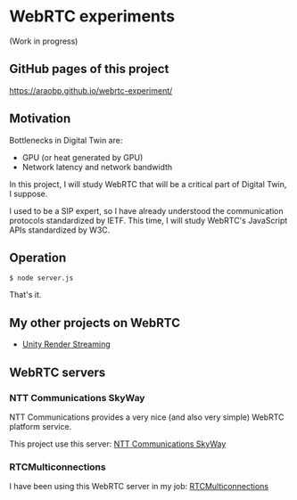 # WebRTC experiments

(Work in progress)

## GitHub pages of this project

https://araobp.github.io/webrtc-experiment/

## Motivation

Bottlenecks in Digital Twin are:
- GPU (or heat generated by GPU)
- Network latency and network bandwidth

In this project, I will study WebRTC that will be a critical part of Digital Twin, I suppose.

I used to be a SIP expert, so I have already understood the communication protocols standardized by IETF. This time, I will study WebRTC's JavaScript APIs standardized by W3C.

## Operation

```
$ node server.js
```

That's it.

## My other projects on WebRTC

- [Unity Render Streaming](https://github.com/araobp/unity-excavator/blob/master/doc/RenderStreaming.md)

## WebRTC servers

### NTT Communications SkyWay

NTT Communications provides a very nice (and also very simple) WebRTC platform service.

This project use this server: [NTT Communications SkyWay](https://webrtc.ecl.ntt.com/en/)

### RTCMulticonnections

I have been using this WebRTC server in my job: [RTCMulticonnections](https://github.com/muaz-khan/RTCMultiConnection)
